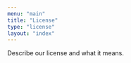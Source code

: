 ```yaml
---
menu: "main"
title: "License"
type: "license"
layout: "index"
---
```


Describe our license and what it means.
